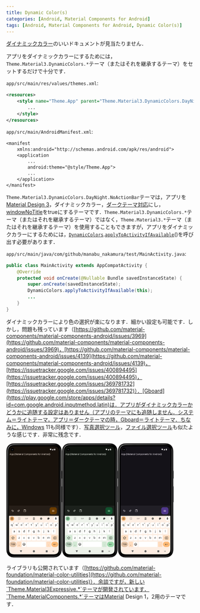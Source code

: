 ```yaml
---
title: Dynamic Color(s)
categories: [Android, Material Components for Android]
tags: [Android, Material Components for Android, Dynamic Color(s)]
---
```

[ダイナミックカラー](https://developer.android.com/develop/ui/views/theming/dynamic-colors?hl=ja)のいいドキュメントが見当たりません．

アプリをダイナミックカラーにするためには，`Theme.Material3.DynamicColors.*`テーマ（またはそれを継承するテーマ）をセットするだけで十分です．

`app/src/main/res/values/themes.xml`:
```xml
<resources>
    <style name="Theme.App" parent="Theme.Material3.DynamicColors.DayNight.NoActionBar">
        ...
    </style>
</resources>
```
`app/src/main/AndroidManifest.xml`:
```
<manifest
    xmlns:android="http://schemas.android.com/apk/res/android">
    <application
        ...
        android:theme="@style/Theme.App">
        ...
    </application>
</manifest>
```
`Theme.Material3.DynamicColors.DayNight.NoActionBar`テーマは，アプリを[Material Design 3](https://m3.material.io/)，ダイナミックカラー，[ダークテーマ対応](https://developer.android.com/develop/ui/views/theming/darktheme?hl=ja)にし，[windowNoTitle](https://developer.android.com/reference/android/R.attr#windowNoTitle)をtrueにするテーマです．`Theme.Material3.DynamicColors.*`テーマ（またはそれを継承するテーマ）ではなく，`Theme.Material3.*`テーマ（またはそれを継承するテーマ）を使用することもできますが，アプリをダイナミックカラーにするためには，[`DynamicColors`](https://developer.android.com/reference/com/google/android/material/color/DynamicColors).[`applyToActivityIfAvailable`](https://developer.android.com/reference/com/google/android/material/color/DynamicColors#applyToActivityIfAvailable(android.app.Activity))()を呼び出す必要があります．

`app/src/main/java/com/github/manabu_nakamura/test/MainActivity.java`:
```java
public class MainActivity extends AppCompatActivity {
    @Override
    protected void onCreate(@Nullable Bundle savedInstanceState) {
        super.onCreate(savedInstanceState);
        DynamicColors.applyToActivityIfAvailable(this);
        ...
    }
}
```
ダイナミックカラーにより色の選択が楽になります．細かい設定も可能です．しかし，問題も残っています（[https://github.com/material-components/material-components-android/issues/3969](https://github.com/material-components/material-components-android/issues/3969)，[https://github.com/material-components/material-components-android/issues/4139](https://github.com/material-components/material-components-android/issues/4139)，[https://issuetracker.google.com/issues/400894495](https://issuetracker.google.com/issues/400894495)，[https://issuetracker.google.com/issues/369781732](https://issuetracker.google.com/issues/369781732)）．[Gboard](https://play.google.com/store/apps/details?id=com.google.android.inputmethod.latin)は．アプリがダイナミックカラーかどうかに追随する設定はありません（アプリのテーマにも追随しません．システム＝ライトテーマ，アプリ＝ダークテーマの時，Gboard＝ライトテーマ．ちなみに，Windows 11も同様です）．[写真選択ツール](https://developer.android.com/training/data-storage/shared/photopicker?hl=ja)，[ファイル選択ツール](https://developer.android.com/training/data-storage/shared/documents-files?hl=ja)も似たような感じです．非常に残念です．

<img src="../assets/img/2025-03-20-1.png" alt="" width="150"><img src="../assets/img/2025-03-20-2.png" alt="" width="150"><img src="../assets/img/2025-03-20-3.png" alt="" width="150">

ライブラリも公開されています（[https://github.com/material-foundation/material-color-utilities](https://github.com/material-foundation/material-color-utilities)）．余談ですが，新しい`Theme.Material3Expressive.*`テーマが開発されています．`Theme.MaterialComponents.*`テーマはMaterial Design 1，2用のテーマです．